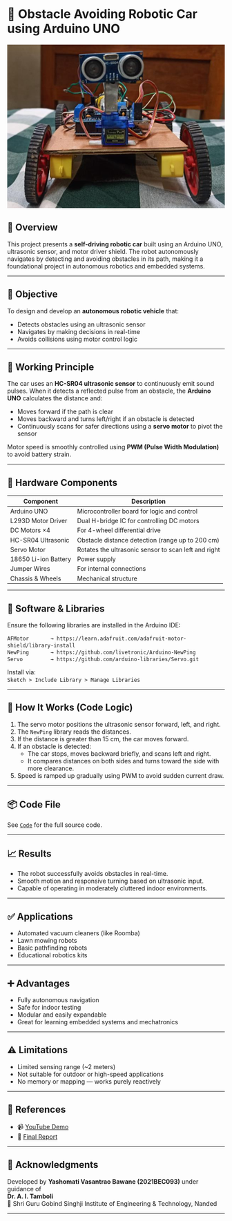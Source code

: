 # 🚗 Obstacle Avoiding Robotic Car using Arduino UNO

![Obstacle Avoiding Car](Output_Photo.png)

## 📌 Overview

This project presents a **self-driving robotic car** built using an Arduino UNO, ultrasonic sensor, and motor driver shield. The robot autonomously navigates by detecting and avoiding obstacles in its path, making it a foundational project in autonomous robotics and embedded systems.

---

## 🎯 Objective

To design and develop an **autonomous robotic vehicle** that:
- Detects obstacles using an ultrasonic sensor
- Navigates by making decisions in real-time
- Avoids collisions using motor control logic

---

## 🧠 Working Principle

The car uses an **HC-SR04 ultrasonic sensor** to continuously emit sound pulses. When it detects a reflected pulse from an obstacle, the **Arduino UNO** calculates the distance and:
- Moves forward if the path is clear
- Moves backward and turns left/right if an obstacle is detected
- Continuously scans for safer directions using a **servo motor** to pivot the sensor

Motor speed is smoothly controlled using **PWM (Pulse Width Modulation)** to avoid battery strain.

---

## 🔩 Hardware Components

| Component               | Description                                                      |
|------------------------|------------------------------------------------------------------|
| Arduino UNO            | Microcontroller board for logic and control                     |
| L293D Motor Driver     | Dual H-bridge IC for controlling DC motors                       |
| DC Motors ×4           | For 4-wheel differential drive                                   |
| HC-SR04 Ultrasonic     | Obstacle distance detection (range up to 200 cm)                 |
| Servo Motor            | Rotates the ultrasonic sensor to scan left and right             |
| 18650 Li-ion Battery   | Power supply                                                     |
| Jumper Wires           | For internal connections                                         |
| Chassis & Wheels       | Mechanical structure                                             |

---

## 🧠 Software & Libraries

Ensure the following libraries are installed in the Arduino IDE:

```
AFMotor       → https://learn.adafruit.com/adafruit-motor-shield/library-install
NewPing       → https://github.com/livetronic/Arduino-NewPing
Servo         → https://github.com/arduino-libraries/Servo.git
```

Install via:  
`Sketch > Include Library > Manage Libraries`

---

## 🧪 How It Works (Code Logic)

1. The servo motor positions the ultrasonic sensor forward, left, and right.
2. The `NewPing` library reads the distances.
3. If the distance is greater than 15 cm, the car moves forward.
4. If an obstacle is detected:
   - The car stops, moves backward briefly, and scans left and right.
   - It compares distances on both sides and turns toward the side with more clearance.
5. Speed is ramped up gradually using PWM to avoid sudden current draw.

---

## 📦 Code File

See [`Code`](Code.txt) for the full source code.


---

## 📈 Results

- The robot successfully avoids obstacles in real-time.
- Smooth motion and responsive turning based on ultrasonic input.
- Capable of operating in moderately cluttered indoor environments.

---

## ✅ Applications

- Automated vacuum cleaners (like Roomba)
- Lawn mowing robots
- Basic pathfinding robots
- Educational robotics kits

---

## ➕ Advantages

- Fully autonomous navigation
- Safe for indoor testing
- Modular and easily expandable
- Great for learning embedded systems and mechatronics

---

## ⚠️ Limitations

- Limited sensing range (~2 meters)
- Not suitable for outdoor or high-speed applications
- No memory or mapping — works purely reactively

---

## 🧾 References

- 📹 [YouTube Demo](https://youtu.be/1n_KjpMfVT0?si=SVeUZ91fRAABHC2Q)
- 📄 [Final Report](https://www.slideshare.net/shubhamthakur614/final-report-obstacle-avoiding-roboat)

---

## 🙌 Acknowledgments

Developed by **Yashomati Vasantrao Bawane (2021BEC093)** under guidance of  
**Dr. A. I. Tamboli**  
📍 Shri Guru Gobind Singhji Institute of Engineering & Technology, Nanded

---
